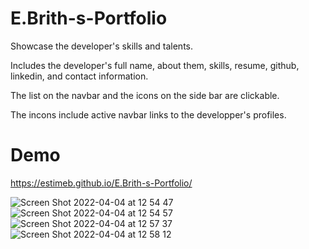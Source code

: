 # E.Brith-s-Portfolio
Showcase the developer's skills and talents.

Includes the developer's full name, about them, skills, resume, github, linkedin, and contact information.

The list on the navbar and the icons on the side bar are clickable. 

The incons include active navbar links to the developper's profiles.

# Demo
https://estimeb.github.io/E.Brith-s-Portfolio/


![Screen Shot 2022-04-04 at 12 54 47](https://user-images.githubusercontent.com/101056987/161627426-306fecdc-6492-499a-83db-da4da526ba5c.jpeg)
![Screen Shot 2022-04-04 at 12 54 57](https://user-images.githubusercontent.com/101056987/161627456-d4b23cca-304e-4df5-bc8f-b745d0a37b2c.jpeg)
![Screen Shot 2022-04-04 at 12 57 37](https://user-images.githubusercontent.com/101056987/161627469-541a9f95-195e-40af-8969-58a1edccddf0.jpeg)
![Screen Shot 2022-04-04 at 12 58 12](https://user-images.githubusercontent.com/101056987/161627494-e94a2b6c-47b4-48f8-8744-d1aea5e56f20.jpeg)
